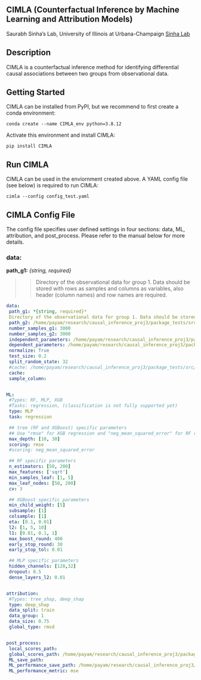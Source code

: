 ## CIMLA (Counterfactual Inference by Machine Learning and Attribution Models)
Saurabh Sinha’s Lab, University of Illinois at Urbana-Champaign [Sinha Lab](https://www.sinhalab.net/sinha-s-home)

## Description
CIMLA is a counterfactual inference method for identifying differential causal associations between two groups from observational data.

## Getting Started
CIMLA can be installed from PyPI, but we recommend to first create a conda environment:

```conda create --name CIMLA_env python=3.8.12```

Activate this environment and install CIMLA:

```pip install CIMLA```

## Run CIMLA
CIMLA can be used in the enviornment created above. A YAML config file (see below) is required to run CIMLA:

```cimla --config config_test.yaml```

## CIMLA Config File
The config file specifies user defined settings in four sections: data, ML, attribution, and post_process. Please refer to the manual below for more details.

### data:
**path_g1:** *{string, required}* 
>> Directory of the observational data for group 1. Data should be stored with rows as samples and columns as variables, also header (column names) and row names are required. 

```yaml
data:
 path_g1: *{string, required}* 
 Directory of the observational data for group 1. Data should be stored with rows as samples and columns as variables, also header (column names) and row names are required. 
 path_g2: /home/payam/research/causal_inference_proj3/package_tests/src/github/test/pr_0.1_rID_1/s2/expression_s2.csv
 number_samples_g1: 3000
 number_samples_g2: 3000
 independent_parameters: /home/payam/research/causal_inference_proj3/package_tests/src/github/test/pr_0.1_rID_1/pars/indep_pars_0.csv
 dependent_parameters: /home/payam/research/causal_inference_proj3/package_tests/src/github/test/pr_0.1_rID_1/pars/dep_par_0.csv
 normalize: True
 test_size: 0.2
 split_random_state: 32
 #cache: /home/payam/research/causal_inference_proj3/package_tests/src/github/test/out
 cache:
 sample_column:


ML:
 #Types: RF, MLP, XGB
 #Tasks: regression, (classification is not fully supported yet)
 type: MLP
 task: regression

 ## tree (RF and XGBoost) specific parameters
 ## Use "rmse" for XGB regression and "neg_mean_squared_error" for RF regression
 max_depth: [10, 30]
 scoring: rmse
 #scoring: neg_mean_squared_error

 ## RF specific parameters
 n_estimators: [50, 200]
 max_features: ['sqrt']
 min_samples_leaf: [1, 5]
 max_leaf_nodes: [50, 200]
 cv: 3

 ## XGBoost specific parameters
 min_child_weight: [5]
 subsample: [1]
 colsample: [1]
 eta: [0.1, 0.01]
 l2: [1, 5, 10]
 l1: [0.01, 0.1, 1]
 max_boost_round: 400
 early_stop_round: 30
 early_stop_tol: 0.01

 ## MLP specific parameters
 hidden_channels: [128,32]
 dropout: 0.5
 dense_layers_l2: 0.01


attribution:
 #Types: tree_shap, deep_shap
 type: deep_shap
 data_split: train
 data_group: 1
 data_size: 0.75
 global_type: rmsd


post_process:
 local_scores_path:
 global_scores_path: /home/payam/research/causal_inference_proj3/package_tests/src/github/test/out
 ML_save_path:
 ML_performance_save_path: /home/payam/research/causal_inference_proj3/package_tests/src/github/test/out
 ML_performance_metric: mse

```





